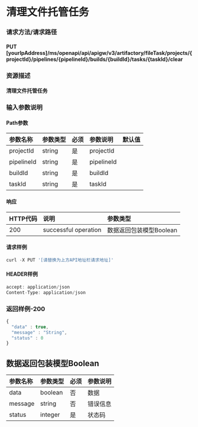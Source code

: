 # 清理文件托管任务

### 请求方法/请求路径

#### PUT  \[yourIpAddress\]/ms/openapi/api/apigw/v3/artifactory/fileTask/projects/{projectId}/pipelines/{pipelineId}/builds/{buildId}/tasks/{taskId}/clear

### 资源描述

#### 清理文件托管任务

### 输入参数说明

#### Path参数

| 参数名称 | 参数类型 | 必须 | 参数说明 | 默认值 |
| :--- | :--- | :--- | :--- | :--- |
| projectId | string | 是 | projectId |  |
| pipelineId | string | 是 | pipelineId |  |
| buildId | string | 是 | buildId |  |
| taskId | string | 是 | taskId |  |

#### 响应

| HTTP代码 | 说明 | 参数类型 |
| :--- | :--- | :--- |
| 200 | successful operation | 数据返回包装模型Boolean |

#### 请求样例

```javascript
curl -X PUT '[请替换为上方API地址栏请求地址]'
```

#### HEADER样例

```javascript
accept: application/json
Content-Type: application/json
```

### 返回样例-200

```javascript
{
  "data" : true,
  "message" : "String",
  "status" : 0
}
```

## 数据返回包装模型Boolean

| 参数名称 | 参数类型 | 必须 | 参数说明 |
| :--- | :--- | :--- | :--- |
| data | boolean | 否 | 数据 |
| message | string | 否 | 错误信息 |
| status | integer | 是 | 状态码 |

